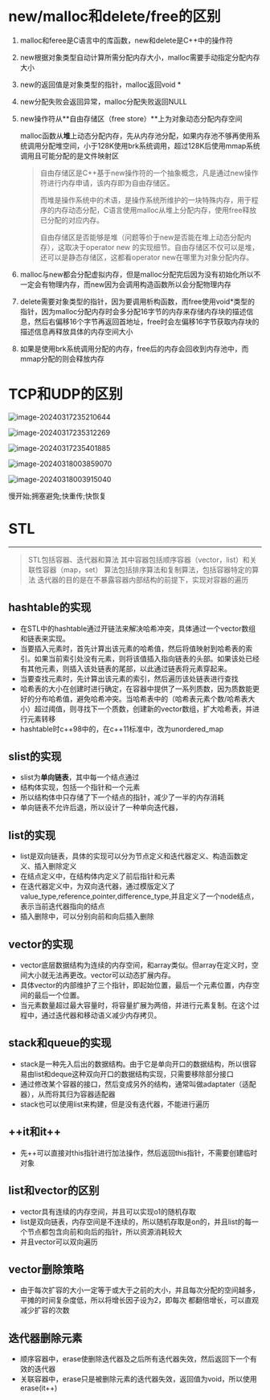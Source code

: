 # new/malloc和delete/free的区别

1. malloc和feree是C语言中的库函数，new和delete是C++中的操作符

2. new根据对象类型自动计算所需分配内存大小，malloc需要手动指定分配内存大小

3. new的返回值是对象类型的指针，malloc返回void * 

4. new分配失败会返回异常，malloc分配失败返回NULL

5. new操作符从**自由存储区（free store）**上为对象动态分配内存空间

    malloc函数从**堆**上动态分配内存，先从内存池分配，如果内存池不够再使用系统调用分配堆空间，小于128K使用brk系统调用，超过128K后使用mmap系统调用且可能分配的是文件映射区

    > 自由存储区是C++基于new操作符的一个抽象概念，凡是通过new操作符进行内存申请，该内存即为自由存储区。
    >
    > 而堆是操作系统中的术语，是操作系统所维护的一块特殊内存，用于程序的内存动态分配，C语言使用malloc从堆上分配内存，使用free释放已分配的对应内存。
    >
    > 自由存储区是否能够是堆（问题等价于new是否能在堆上动态分配内存），这取决于operator new 的实现细节。自由存储区不仅可以是堆，还可以是静态存储区，这都看operator new在哪里为对象分配内存。

6. malloc与new都会分配虚拟内存，但是malloc分配完后因为没有初始化所以不一定会有物理内存，而new因为会调用构造函数所以会分配物理内存

7. delete需要对象类型的指针，因为要调用析构函数，而free使用void*类型的指针，因为malloc分配内存时会多分配16字节的内存来存储内存块的描述信息，然后右偏移16个字节再返回首地址，free时会左偏移16字节获取内存块的描述信息再释放具体的内存空间大小

7. 如果是使用brk系统调用分配的内存，free后的内存会回收到内存池中，而mmap分配的则会释放内存



# TCP和UDP的区别

![image-20240317235210644](Cpp/image-20240317235210644.png)

![image-20240317235312269](Cpp/image-20240317235312269.png)

![image-20240317235401885](Cpp/image-20240317235401885.png)

![image-20240318003859070](Cpp/image-20240318003859070.png)

![image-20240318003915040](Cpp/image-20240318003915040.png)

慢开始;拥塞避免;快重传;快恢复



# STL

---

> STL包括容器、迭代器和算法
> 其中容器包括顺序容器（vector，list）和关联性容器（map，set）
> 算法包括排序算法和复制算法，包括容器特定的算法
> 迭代器的目的是在不暴露容器内部结构的前提下，实现对容器的遍历

## hashtable的实现

- 在STL中的hashtable通过开链法来解决哈希冲突，具体通过一个vector数组和链表来实现。
- 当要插入元素时，首先计算出该元素的哈希值，然后将值映射到哈希表的索引。如果当前索引处没有元素，则将该值插入指向链表的头部。如果该处已经有其他元素，则插入该处链表的尾部，以此通过链表将元素穿起来。
- 当要查找元素时，先计算出该元素的索引，然后遍历该处链表进行查找
- 哈希表的大小在创建时进行确定，在容器中提供了一系列质数，因为质数能更好的分布哈希值，避免哈希冲突。当哈希表中的（哈希表元素个数/哈希表大小）超过阈值，则寻找下一个质数，创建新的vector数组，扩大哈希表，并进行元素转移
- hashtable时c++98中的，在c++11标准中，改为unordered_map



## slist的实现

- slist为**单向链表**，其中每一个结点通过
- 结构体实现，包括一个指针和一个元素
- 所以结构体中只存储了下一个结点的指针，减少了一半的内存消耗
- 单向链表不允许后退，所以设计了一种单向迭代器，



## list的实现

- list是双向链表，具体的实现可以分为节点定义和迭代器定义、构造函数定义、插入删除定义
- 在结点定义中，在结构体内定义了前后指针和元素
- 在迭代器定义中，为双向迭代器，通过模版定义了value_type,reference,pointer,difference_type,并且定义了一个node结点，表示当前迭代器指向的结点
- 插入删除中，可以分别向前和向后插入删除



## vector的实现

- vector底层数据结构为连续的内存空间，和array类似。但array在定义时，空间大小就无法再更改。vector可以动态扩展内存。
- 具体vector的内部维护了三个指针，即起始位置，最后一个元素位置，内存空间的最后一个位置。
- 当元素数量超过最大容量时，将容量扩展为两倍，并进行元素复制。在这个过程中，通过迭代器和移动语义减少内存拷贝。



## stack和queue的实现

- stack是一种先入后出的数据结构。由于它是单向开口的数据结构，所以很容易由list和deque这种双向开口的数据结构实现，只需要移除部分接口
- 通过修改某个容器的接口，然后变成另外的结构，通常叫做adaptater（适配器），从而将其归为容器适配器
- stack也可以使用list来构建，但是没有迭代器，不能进行遍历



## ++it和it++

- 先++可以直接对this指针进行加法操作，然后返回this指针，不需要创建临时对象



## list和vector的区别

- vector具有连续的内存空间，并且可以实现o1的随机存取
- list是双向链表，内存空间是不连续的，所以随机存取是on的，并且list的每一个节点都包含向前和向后的指针，所以资源消耗较大
- 并且vector可以双向遍历

## vector删除策略

- 由于每次扩容的大小一定等于或大于之前的大小，并且每次分配的空间越多，平摊的时间复杂度低，所以将增长因子设为2，即每次 都翻倍增长，可以直观减少扩容的次数

## 迭代器删除元素

- 顺序容器中，erase使删除迭代器及之后所有迭代器失效，然后返回下一个有效的迭代器
- 关联容器中，erase只是被删除元素的迭代器失效，返回值为void，所以使用erase(it++)